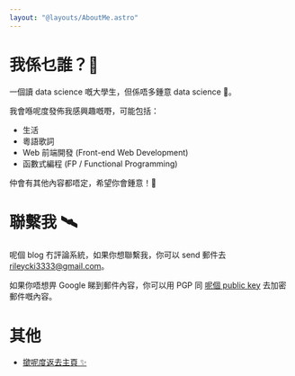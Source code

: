 ```yaml
---
layout: "@layouts/AboutMe.astro"
---
```


# 我係乜誰？🤔

一個讀 data science 嘅大學生，但係唔多鍾意 data science 🫠。

我會喺呢度發佈我感興趣嘅嘢，可能包括：

- 生活
- 粵語歌詞
- Web 前端開發 (Front-end Web Development)
- 函數式編程 (FP / Functional Programming)

仲會有其他內容都唔定，希望你會鍾意！🥰

# 聯繫我 🛰️

呢個 blog 冇評論系統，如果你想聯繫我，你可以 send 郵件去 [rileycki3333@gmail.com](mailto:rileycki3333@gmail.com)。

如果你唔想畀 Google 睇到郵件內容，你可以用 PGP 同 [呢個 public key](https://keyserver.ubuntu.com/pks/lookup?search=2DCA16B2B2AA340415F64BFDA66EDA38FCCB5C18&exact=on&op=index) 去加密郵件嘅內容。

# 其他

- [撳呢度返去主頁 ✨](/)
